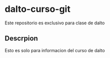 # dalto-curso-git
Este repositorio es exclusivo para clase de dalto

## Descrpion 
Esto es solo para informacion del curso de dalto
